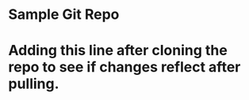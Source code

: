 # Sample Git Repo
# Adding this line after cloning the repo to see if changes reflect after pulling.

